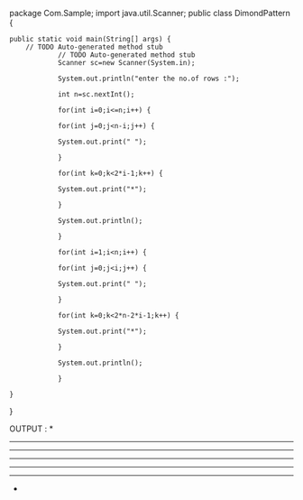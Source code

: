 package Com.Sample;
import java.util.Scanner;
public class DimondPattern {

	public static void main(String[] args) {
		// TODO Auto-generated method stub
				// TODO Auto-generated method stub
				Scanner sc=new Scanner(System.in);

				System.out.println("enter the no.of rows :");

				int n=sc.nextInt();

				for(int i=0;i<=n;i++) {

				for(int j=0;j<n-i;j++) {

				System.out.print(" ");

				}

				for(int k=0;k<2*i-1;k++) {

				System.out.print("*");

				}

				System.out.println();

				}

				for(int i=1;i<n;i++) {

				for(int j=0;j<i;j++) {

				System.out.print(" ");

				}

				for(int k=0;k<2*n-2*i-1;k++) {

				System.out.print("*");

				}

				System.out.println();

				}

	}

}

OUTPUT : 
   *
  ***
 *****
*******
 *****
  ***
   *
